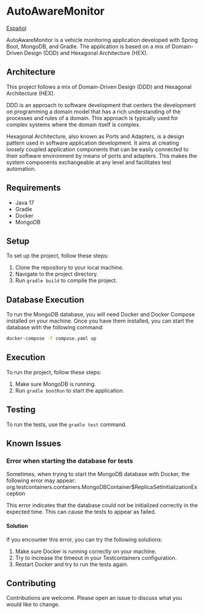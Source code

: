 # AutoAwareMonitor
[Español](./README_ES.md)

AutoAwareMonitor is a vehicle monitoring application developed with Spring Boot, MongoDB, and Gradle. The application is based on a mix of Domain-Driven Design (DDD) and Hexagonal Architecture (HEX).

## Architecture

This project follows a mix of Domain-Driven Design (DDD) and Hexagonal Architecture (HEX). 

DDD is an approach to software development that centers the development on programming a domain model that has a rich understanding of the processes and rules of a domain. This approach is typically used for complex systems where the domain itself is complex.

Hexagonal Architecture, also known as Ports and Adapters, is a design pattern used in software application development. It aims at creating loosely coupled application components that can be easily connected to their software environment by means of ports and adapters. This makes the system components exchangeable at any level and facilitates test automation.

## Requirements

- Java 17
- Gradle
- Docker
- MongoDB

## Setup

To set up the project, follow these steps:

1. Clone the repository to your local machine.
2. Navigate to the project directory.
3. Run `gradle build` to compile the project.

## Database Execution

To run the MongoDB database, you will need Docker and Docker Compose installed on your machine. Once you have them installed, you can start the database with the following command:

```bash
docker-compose -f compose.yaml up
```

## Execution

To run the project, follow these steps:

1. Make sure MongoDB is running.
2. Run `gradle bootRun` to start the application.

## Testing

To run the tests, use the `gradle test` command.

## Known Issues

### Error when starting the database for tests

Sometimes, when trying to start the MongoDB database with Docker, the following error may appear: org.testcontainers.containers.MongoDBContainer$ReplicaSetInitializationException

This error indicates that the database could not be initialized correctly in the expected time. This can cause the tests to appear as failed.

#### Solution

If you encounter this error, you can try the following solutions:

1. Make sure Docker is running correctly on your machine.
2. Try to increase the timeout in your Testcontainers configuration.
3. Restart Docker and try to run the tests again.

## Contributing

Contributions are welcome. Please open an issue to discuss what you would like to change.
